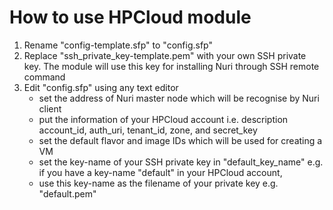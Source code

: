 How to use HPCloud module
=========================

1. Rename "config-template.sfp" to "config.sfp"
2. Replace "ssh_private_key-template.pem" with your own SSH private key.
   The module will use this key for installing Nuri through SSH remote
   command
3. Edit "config.sfp" using any text editor
	- set the address of Nuri master node which will be recognise
	  by Nuri client
	- put the information of your HPCloud account i.e. description
	  account_id, auth_uri, tenant_id, zone, and secret_key
	- set the default flavor and image IDs which will be used for
	  creating a VM
	- set the key-name of your SSH private key in "default_key_name"
     e.g. if you have a key-name "default" in your HPCloud account,
	- use this key-name as the filename of your private key
	  e.g. "default.pem"
